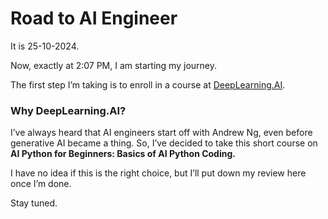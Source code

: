 # Road to AI Engineer

It is 25-10-2024.

Now, exactly at 2:07 PM, I am starting my journey.

The first step I’m taking is to enroll in a course at [DeepLearning.AI](https://learn.deeplearning.ai/courses/ai-python-for-beginners/lesson/1/introduction).

### Why DeepLearning.AI?

I’ve always heard that AI engineers start off with Andrew Ng, even before generative AI became a thing. So, I’ve decided to take this short course on **AI Python for Beginners: Basics of AI Python Coding.**

I have no idea if this is the right choice, but I’ll put down my review here once I’m done.

Stay tuned.